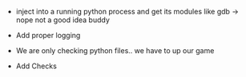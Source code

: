 - inject into a running python process and get its modules like gdb -> nope not a good idea buddy
- Add proper logging
- We are only checking python files.. we have to up our game


- Add Checks 
